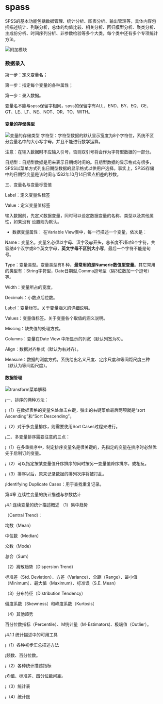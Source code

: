 # spass


SPSS的基本功能包括数据管理、统计分析、图表分析、输出管理等，具体内容包括描述统计、列联分析，总体的均值比较、相关分析、回归模型分析、聚类分析、主成份分析、时间序列分析、非参数检验等多个大类，每个类中还有多个专项统计方法。


![附加模块]($resource/%E9%99%84%E5%8A%A0%E6%A8%A1%E5%9D%97.jpg)


### 数据录入

第一步：定义变量名；

第一步：指定每个变量的各种属性；

第一步：录入数据。

变量名不能与spss保留字相同，spss的保留字有ALL、END、BY、EQ、GE、GT、LE、LT、NE、NOT、OR、TO、WITH。



####  变量的存储类型

![变量的存储类型]($resource/%E5%8F%98%E9%87%8F%E7%9A%84%E5%AD%98%E5%82%A8%E7%B1%BB%E5%9E%8B.jpg)
字符型：字符型数据的默认显示宽度为8个字符位，系统不区分变量名中的大小写字母，并且不能进行数学运算。

注意：在输入数据时不应输入引号，否则双引号将会作为字符型数据的一部分。


日期型：日期型数据是用来表示日期或时间的。日期型数据的显示格式有很多，SPSS以菜单方式列出日期型数据的显示格式以供用户选择。事实上，SPSS存储中的日期型变量是该时间与1582年10月14日零点相差的秒数。


三、变量名与变量标签值

Label：定义变量名标签

Value：定义变量值标签

输入数据前，先定义数据变量，同时可以设定数据变量的名称、类型以及其他属性，如果没有 设置则为默认。

- 数据变量属性：
在Variable View表中，每一行描述一个变量，依次是：

Name：变量名。变量名必须以字母、汉字及@开头，总长度不超过8个字符，共容纳4个汉字或8个英文字母，**英文字母不区别大小写**，最后一个字符不能是句号。

Type：变量类型。变量类型有8 种，**最常用的是Numeric数值型变量**。其它常用的类型有：String字符型，Date日期型,Comma逗号型（隔3位数加一个逗号）等。

Width：变量所占的宽度。

Decimals：小数点后位数。

Label：变量标签。关于变量涵义的详细说明。

Values：变量值标签。关于变量各个取值的涵义说明。

Missing：缺失值的处理方式。

Columns：变量在Date View 中所显示的列宽（默认列宽为8）。

Align：数据对齐格式（默认为右对齐）。

Measure：数据的测度方式。系统给出名义尺度、定序尺度和等间距尺度三种（默认为等间距尺度）。

#### 数据管理

![transform菜单解释]($resource/transform%E8%8F%9C%E5%8D%95%E8%A7%A3%E9%87%8A.jpg)


¡一、排序的两种方法：

¡（1）在数据表格的变量名处单击右键，弹出的右键菜单最后两项就是“sort Ascending”和“Sort Descending”。

¡（2）对于多变量排序，则需要使用Sort Cases过程来进行。

¡二、多变量排序需要注意的三点：

¡（1）在多重排序中，制定排序变量名是很关键的，先指定的变量在排序时必然优先于后制订的变量。

¡（2）可以指定按某变量值升序排序的同时按另一变量值降序排序，或相反。

¡（3）排序以后，原来记录数据的排列次序将被打乱。


¡Identifying Duplicate Cases：用于查找重复记录。





第4章 连续性变量的统计描述与参数估计

¡4.1 连续变量的统计描述概述
（1）集中趋势

（Central Trend）：

均数（Mean）

中位数（Median）

众数（Mode）

总合（Sum）


（2）离散趋势（Dispersion Trend）

标准差（Std. Deviation）、方差（Variance）、全距（Range）、最小值（Minimum）、最大值（Maximum）、标准误（S.E. Mean）

（3）分布特征（Distribution Tendency）

偏度系数（Skewness）和峰度系数（Kurtosis）

（4）其他趋势

百分位数指标（Percentile）、M统计量（M-Estimators)、极端值（Outlier）。




¡4.1.1 统计描述中的可用工具

¡（1）各种初步汇总描述方法

¡频数、百分位数。

¡（2）各种统计描述指标

¡均值、标准差、四分位数间距。

¡（3）统计表

¡（4）统计图












